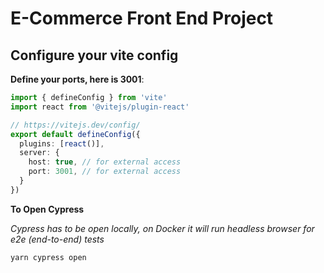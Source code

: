 # E-Commerce Front End Project

## Configure your vite config

__Define your ports, here is 3001__:

```ts
import { defineConfig } from 'vite'
import react from '@vitejs/plugin-react'

// https://vitejs.dev/config/
export default defineConfig({
  plugins: [react()],
  server: {
    host: true, // for external access
    port: 3001, // for external access
  }
})
```

__To Open Cypress__

*Cypress has to be open locally, on Docker it will run headless browser for e2e (end-to-end) tests*

```bash
yarn cypress open
```

